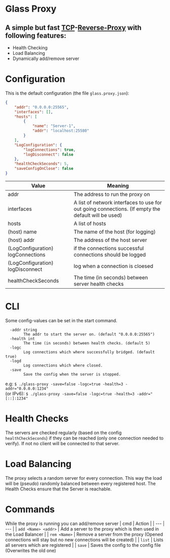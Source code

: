 # Glass Proxy
## A simple but fast [TCP](https://en.wikipedia.org/wiki/Transmission_Control_Protocol)-[Reverse-Proxy](https://en.wikipedia.org/wiki/Reverse_proxy) with following features:

 - Health Checking
 - Load Balancing
 - Dynamically add/remove server

# Configuration
This is the default configuration (the file `glass.proxy.json`):
```json
{
    "addr": "0.0.0.0:25565",
    "interfaces": [],
    "hosts": [
        {
            "name": "Server-1",
            "addr": "localhost:25580"
        }
    ],
    "LogConfiguration": {
        "logConnections": true,
        "logDisconnect": false
    },
    "healthCheckSeconds": 5,
    "saveConfigOnClose": false
}
```

| Value | Meaning |
| --- | --- |
| addr | The address to run the proxy on |
| interfaces | A list of network interfaces to use for out going connections. (If empty the default will be used)
| hosts | A list of hosts |
| (host) name | The name of the host  (for logging)
| (host) addr | The address of the host server
| (LogConfiguration) logConnections | if the connections successful connections should be logged
| (LogConfiguration) logDisconnect | log when a connection is cloesed
| healthCheckSeconds | The time (in seconds) between server health checks

# CLI
Some config-values can be set in the start command.
```
  -addr string
        The addr to start the server on. (default "0.0.0.0:25565")      
  -health int
        The time (in seconds) between health checks. (default 5)        
  -logc
        Log connections which where successfully bridged. (default true)
  -logd
        Log connections which where closed.
  -save
        Save the config when the server is stopped.
```
e.g: `$ ./glass-proxy -save=false -logc=true -health=3 -addr="0.0.0.0:1234"`  
(or IPv6): `$ ./glass-proxy -save=false -logc=true -health=3 -addr="[::]:1234"`


# Health Checks
The servers are checked regularly (based on the config `healthCheckSeconds`) if they can be reached (only one connection needed to verify). If not no client will be connected to that server.

# Load Balancing
The proxy selects a random server for every connection. This way the load will be (pseudo) randomly balanced between every registered host. The Health Checks ensure that the Server is reachable.

# Commands
While the proxy is running you can add/remove server
| cmd | Action |
| --- | --- |
| `add <Name> <addr>` | Add a server to the proxy which is then used in the Load Balancer |
| `rem <Name>` | Remove a server from the proxy (Opened connections will stay but no new connections will be created) |
| `list` | Lists all servers which are registered |
| `save` | Saves the config to the config file (Overwrites the old one)